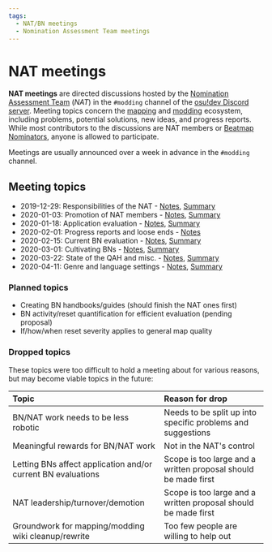 ```yaml
---
tags:
  - NAT/BN meetings
  - Nomination Assessment Team meetings
---
```


# NAT meetings

**NAT meetings** are directed discussions hosted by the [Nomination Assessment Team](/wiki/People/The_Team/Nomination_Assessment_Team) (*NAT*) in the `#modding` channel of the [osu!dev Discord server](/wiki/osu!dev_Discord_server). Meeting topics concern the [mapping](/wiki/Beatmapping) and [modding](/wiki/Modding) ecosystem, including problems, potential solutions, new ideas, and progress reports. While most contributors to the discussions are NAT members or [Beatmap Nominators](/wiki/People/The_Team/Beatmap_Nominators), anyone is allowed to participate.

Meetings are usually announced over a week in advance in the `#modding` channel.

## Meeting topics

- 2019-12-29: Responsibilities of the NAT - [Notes](https://docs.google.com/document/d/1THKiYwiRBY-7PW__itoDrpUVeH7cmr5_QNtNMlkbNNs/edit?usp=sharing), [Summary](https://osu.ppy.sh/community/forums/topics/1006014)
- 2020-01-03: Promotion of NAT members - [Notes](https://docs.google.com/document/d/1y3MAKp10Y-pAGDXqFIl9rKcd_Ym3WF3CjtDxPtY0-1k/edit?usp=sharing), [Summary](https://osu.ppy.sh/community/forums/topics/1006119)
- 2020-01-18: Application evaluation - [Notes](https://docs.google.com/document/d/1Q2MdQKEcCTXS7hYoFgmm9pPW8vcz4Wc_qCphTp8Bmlw/edit?usp=sharing), [Summary](https://osu.ppy.sh/community/forums/topics/1012519)
- 2020-02-01: Progress reports and loose ends - [Notes](https://docs.google.com/document/d/1grwhfegjiFhb52oEZZB5v5ryN0kKGX6X0n8X6zSLxco/edit?usp=sharing)
- 2020-02-15: Current BN evaluation - [Notes](https://docs.google.com/document/d/1Zu_FFHG6nzMniCOzveNlxPEv2dx8xkoi95s5UEaNRkg/edit?usp=sharing), [Summary](https://osu.ppy.sh/community/forums/topics/1023943)
- 2020-03-01: Cultivating BNs - [Notes](https://docs.google.com/document/d/12OCLF33v5-Z7a3pZ39IdrQXGrvPf6IkGyq0AUKDo9ZA/edit?usp=sharing), [Summary](https://osu.ppy.sh/community/forums/topics/1040487)
- 2020-03-22: State of the QAH and misc. - [Notes](https://docs.google.com/document/d/1yZwXXT8OSU1HsLw-oobE-7MKlq-PZ5uggnTN33kPxaE/edit?usp=sharing), [Summary](https://osu.ppy.sh/community/forums/topics/1040456)
- 2020-04-11: Genre and language settings - [Notes](https://docs.google.com/document/d/13eCGWJuQ8hxdBTfqXoVgGhMBFwSZvaMZTuR1gK6lHtw/edit?usp=sharing), [Summary](https://osu.ppy.sh/community/forums/topics/1059659)

### Planned topics

- Creating BN handbooks/guides (should finish the NAT ones first)
- BN activity/reset quantification for efficient evaluation (pending proposal)
- If/how/when reset severity applies to general map quality

### Dropped topics

These topics were too difficult to hold a meeting about for various reasons, but may become viable topics in the future:

| Topic | Reason for drop |
| :-- | :-- |
| BN/NAT work needs to be less robotic | Needs to be split up into specific problems and suggestions |
| Meaningful rewards for BN/NAT work | Not in the NAT's control |
| Letting BNs affect application and/or current BN evaluations | Scope is too large and a written proposal should be made first |
| NAT leadership/turnover/demotion | Scope is too large and a written proposal should be made first |
| Groundwork for mapping/modding wiki cleanup/rewrite | Too few people are willing to help out |
